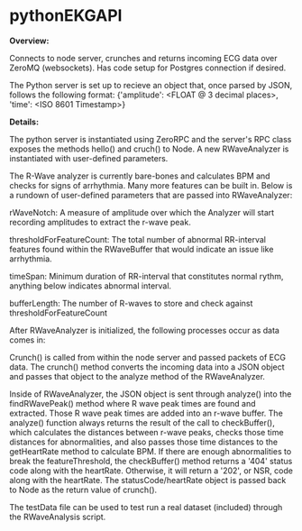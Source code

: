 pythonEKGAPI
============

**Overview:**

Connects to node server, crunches and returns incoming ECG data over ZeroMQ (websockets). Has code setup for Postgres connection if desired.

The Python server is set up to recieve an object that, once parsed by JSON, follows the following format:
{'amplitude': <FLOAT @ 3 decimal places>, 'time': <ISO 8601 Timestamp>}

**Details:**

The python server is instantiated using ZeroRPC and the server's RPC class exposes the methods hello() and cruch() to Node. A new RWaveAnalyzer is instantiated with user-defined parameters.

The R-Wave analyzer is currently bare-bones and calculates BPM and checks for signs of arrhythmia. Many more features can be built in. Below is a rundown of user-defined parameters that are passed into RWaveAnalyzer:

rWaveNotch: 
A measure of amplitude over which the Analyzer will start recording amplitudes to extract the r-wave peak.

thresholdForFeatureCount: 
The total number of abnormal RR-interval features found within the RWaveBuffer that would indicate an issue like arrhythmia.

timeSpan: 
Minimum duration of RR-interval that constitutes normal rythm, anything below indicates abnormal interval.

bufferLength: 
The number of R-waves to store and check against thresholdForFeatureCount

After RWaveAnalyzer is initialized, the following processes occur as data comes in:

Crunch() is called from within the node server and passed packets of ECG data. The crunch() method converts the incoming data into a JSON object and passes that object to the analyze method of the RWaveAnalyzer.

Inside of RWaveAnalyzer, the JSON object is sent through analyze() into the findRWavePeak() method where R wave peak times are found and extracted. Those R wave peak times are added into an r-wave buffer. The analyze() function always returns the result of the call to checkBuffer(), which calculates the distances between r-wave peaks, checks those time distances for abnormalities, and also passes those time distances to the getHeartRate method to calculate BPM. If there are enough abnormalities to break the featureThreshold, the checkBuffer() method returns a '404' status code along with the heartRate. Otherwise, it will return a '202', or NSR, code along with the heartRate. The statusCode/heartRate object is passed back to Node as the return value of crunch().

The testData file can be used to test run a real dataset (included) through the RWaveAnalysis script.
